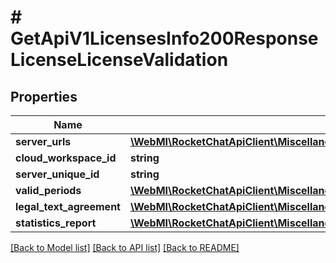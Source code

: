 # # GetApiV1LicensesInfo200ResponseLicenseLicenseValidation

## Properties

Name | Type | Description | Notes
------------ | ------------- | ------------- | -------------
**server_urls** | [**\WebMI\RocketChatApiClient\MiscellaneousApi\Model\GetApiV1LicensesInfo200ResponseLicenseLicenseValidationServerUrlsInner[]**](GetApiV1LicensesInfo200ResponseLicenseLicenseValidationServerUrlsInner.md) |  | [optional]
**cloud_workspace_id** | **string** |  | [optional]
**server_unique_id** | **string** |  | [optional]
**valid_periods** | [**\WebMI\RocketChatApiClient\MiscellaneousApi\Model\GetApiV1LicensesInfo200ResponseLicenseLicenseValidationValidPeriodsInner[]**](GetApiV1LicensesInfo200ResponseLicenseLicenseValidationValidPeriodsInner.md) |  | [optional]
**legal_text_agreement** | [**\WebMI\RocketChatApiClient\MiscellaneousApi\Model\GetApiV1LicensesInfo200ResponseLicenseLicenseValidationLegalTextAgreement**](GetApiV1LicensesInfo200ResponseLicenseLicenseValidationLegalTextAgreement.md) |  | [optional]
**statistics_report** | [**\WebMI\RocketChatApiClient\MiscellaneousApi\Model\GetApiV1LicensesInfo200ResponseLicenseLicenseValidationStatisticsReport**](GetApiV1LicensesInfo200ResponseLicenseLicenseValidationStatisticsReport.md) |  | [optional]

[[Back to Model list]](../../README.md#models) [[Back to API list]](../../README.md#endpoints) [[Back to README]](../../README.md)
